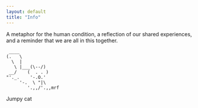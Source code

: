 ```yaml
---
layout: default
title: "Info"
---
```


A metaphor for the human condition, a reflection of our shared experiences, and a reminder that we are all in this together.

```
 ____
(.   \
  \  |
   \ |___(\--/)
 __/    (  . . )
"'._.    '-.O.'
     '-.  \ "|\
        '.,,/'.,,mrf
```

Jumpy cat
